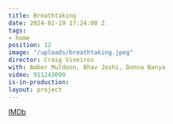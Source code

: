 ```yaml
---
title: Breathtaking
date: 2024-02-19 17:24:00 Z
tags:
- home
position: 12
image: "/uploads/breathtaking.jpeg"
director: Craig Viveiros
with: Amber Muldoon, Bhav Joshi, Donna Banya
video: 911243099
is-in-production: 
layout: project
---
```


[IMDb](https://www.imdb.com/title/tt28509857/?ref_=nv_sr_srsg_0_tt_8_nm_0_q_breathta)